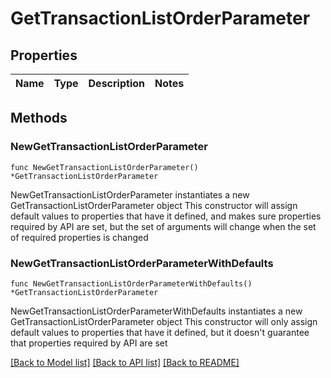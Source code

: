 # GetTransactionListOrderParameter

## Properties

Name | Type | Description | Notes
------------ | ------------- | ------------- | -------------

## Methods

### NewGetTransactionListOrderParameter

`func NewGetTransactionListOrderParameter() *GetTransactionListOrderParameter`

NewGetTransactionListOrderParameter instantiates a new GetTransactionListOrderParameter object
This constructor will assign default values to properties that have it defined,
and makes sure properties required by API are set, but the set of arguments
will change when the set of required properties is changed

### NewGetTransactionListOrderParameterWithDefaults

`func NewGetTransactionListOrderParameterWithDefaults() *GetTransactionListOrderParameter`

NewGetTransactionListOrderParameterWithDefaults instantiates a new GetTransactionListOrderParameter object
This constructor will only assign default values to properties that have it defined,
but it doesn't guarantee that properties required by API are set


[[Back to Model list]](../README.md#documentation-for-models) [[Back to API list]](../README.md#documentation-for-api-endpoints) [[Back to README]](../README.md)


